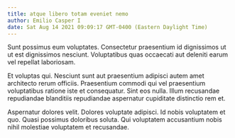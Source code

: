 ```yaml
---
title: atque libero totam eveniet nemo
author: Emilio Casper I
date: Sat Aug 14 2021 09:09:17 GMT-0400 (Eastern Daylight Time)
---
```

Sunt possimus eum voluptates. Consectetur praesentium id dignissimos ut ut est dignissimos nesciunt. Voluptatibus quas occaecati aut deleniti earum vel repellat laboriosam.

 Et voluptas qui. Nesciunt sunt aut praesentium adipisci autem amet architecto rerum officiis. Praesentium commodi qui vel praesentium voluptatibus ratione iste et consequatur. Sint eos nulla. Illum recusandae repudiandae blanditiis repudiandae aspernatur cupiditate distinctio rem et.

 Aspernatur dolores velit. Dolores voluptate adipisci. Id nobis voluptatem et quo. Quasi possimus doloribus soluta. Qui voluptatem accusantium nobis nihil molestiae voluptatem et recusandae.